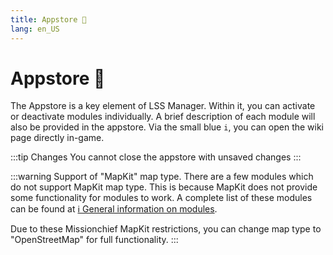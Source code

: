```yaml
---
title: Appstore 🛒
lang: en_US
---
```


# Appstore :shopping_cart:

The Appstore is a key element of LSS Manager. Within it, you can activate or deactivate modules individually. A brief description of each module will also be provided in the appstore. Via the small blue `i`, you can open the wiki page directly in-game. 

:::tip Changes
You cannot close the appstore with unsaved changes
:::

:::warning Support of "MapKit" map type.
There are a few modules which do not support MapKit map type. This is because MapKit does not provide some functionality for modules to work. A complete list of these modules can be found at [ℹ️ General information on modules](apps.md).

Due to these Missionchief MapKit restrictions, you can change map type to "OpenStreetMap" for full functionality.
:::
